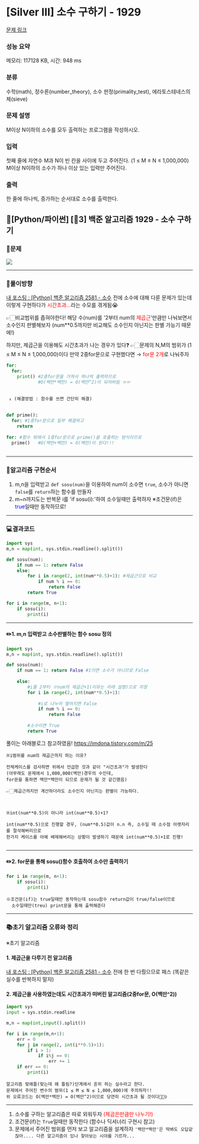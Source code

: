 # [Silver III] 소수 구하기 - 1929 

[문제 링크](https://www.acmicpc.net/problem/1929) 

### 성능 요약

메모리: 117128 KB, 시간: 948 ms

### 분류

수학(math), 정수론(number_theory), 소수 판정(primality_test), 에라토스테네스의 체(sieve)

### 문제 설명

<p>M이상 N이하의 소수를 모두 출력하는 프로그램을 작성하시오.</p>

### 입력 

 <p>첫째 줄에 자연수 M과 N이 빈 칸을 사이에 두고 주어진다. (1 ≤ M ≤ N ≤ 1,000,000) M이상 N이하의 소수가 하나 이상 있는 입력만 주어진다.</p>

### 출력 

 <p>한 줄에 하나씩, 증가하는 순서대로 소수를 출력한다.</p>

## 📖[Python/파이썬] [🥈3] 백준 알고리즘 1929 - 소수 구하기
### 📜문제
![](https://velog.velcdn.com/images/keynene/post/9e77f5ff-19c5-4c44-bb31-ad62bafe79b1/image.png)

* * *

### 📕풀이방향
[내 포스팅 : [Python] 백준 알고리즘 2581 - 소수](https://velog.io/@keynene/Python-%EB%B0%B1%EC%A4%80-%EC%95%8C%EA%B3%A0%EB%A6%AC%EC%A6%98-2581-%EC%86%8C%EC%88%98)
전에 소수에 대해 다룬 문제가 있는데 이렇게 구현하다가 <span style="color:red">시간초과...</span>라는 수모를 겪게됨😭

👉🏻비교범위를 좁혀야한다!
해당 수(num)를 '2부터 num의 <span style="color:red">제곱근</span>'만큼만 나눠보면서 소수인지 판별해보자
(num**0.5까지만 비교해도 소수인지 아닌지는 판별 가능기 때문에!)

하지만, 제곱근을 이용해도 시간초과가 나는 경우가 있다❓
👉🏻문제의 N,M의 범위가 (1 ≤ M ≤ N ≤ 1,000,000)이다
  만약 2중for문으로 구현했다면 → <span style="color:red">for문 2개</span>로 나눠주자
  ```python
  for:
    for: 
      print() #2중for문을 거쳐서 하나씩 출력하므로 
              #O(백만*백만) = O(백만^2)이 되어버림 ㅠㅠ
      
      
   ↓ (해결방법 : 함수를 쓰면 간단히 해결)
   
   
  def prime():
    for: #1중for문으로 일부 해결하고
      return
      
  for: #함수 밖에서 1중for문으로 prime()을 호출하는 방식이므로
    prime()   #O(백만+백만) = O(백만)이 된다!!!
    
  ```

* * *

### 📝알고리즘 구현순서
1. m,n을 입력받고 <code>def sosu(num)</code>을 이용하여 num이 소수면 <code>true</code>, 소수가 아니면 <code>false</code>를 <code>return</code>하는 함수를 만들자
2. m~n까지도는 반복문 i를 'if sosu(i):'하여 소수일때만 출력하자
※조건문(if)은 <span style="color:blue">true</span>일때만 동작하므로!

* * *

### 💻결과코드
```python
import sys
m,n = map(int, sys.stdin.readline().split())

def sosu(num):
    if num == 1: return False
    else:
        for i in range(2, int(num**0.5)+1): #제곱근으로 비교
            if num % i == 0:
                return False
        return True

for i in range(m, n+1):
    if sosu(i):
        print(i)
```

* * *

#### ✏️1. m,n 입력받고 소수판별하는 함수 sosu 정의
```python
import sys
m,n = map(int, sys.stdin.readline().split())

def sosu(num):
    if num == 1: return False #1이면 소수가 아니므로 False
    
    else:
    	#i를 2부터 ※num의 제곱근+1(이유는 아래 설명)으로 지정
        for i in range(2, int(num**0.5)+1):
        
        	#i로 나누어 떨어지면 False
            if num % i == 0:
                return False
                
        #소수이면 True
        return True
```
풀이는 아래블로그 참고하였음!
https://imdona.tistory.com/m/25
```
※i범위를 num의 제곱근까지 하는 이유?

전체케이스를 검사하면 위에서 언급한 것과 같이 "시간초과"가 발생한다
(아무래도 문제에서 1,000,000(백만)경우의 수인데, 
for문을 통하면 백만*백만이 되므로 문제가 될 것 같긴했음)

👉🏻제곱근까지만 계산하더라도 소수인지 아닌지는 판별이 가능하다.



※int(num**0.5)이 아니라 int(num**0.5)+1?

int(num**0.5)으로 진행할 경우, (num**0.5)값이 n.n 즉, 소수일 때 소수점 아랫자리를 절삭해버리므로
한가지 케이스를 아예 배제해버리는 상황이 발생하기 때문에 int(num**0.5)+1로 진행!
  
```

* * *

#### ✏️2. for문을 통해 sosu()함수 호출하여 소수만 출력하기
```python
for i in range(m, n+1):
    if sosu(i):
        print(i)
```
```
※조건문(if)는 true일때만 동작하는데 sosu함수 return값이 true/false이므로
  소수일때만(treu) print문을 통해 출력해준다
```

* * *

### 📚초기 알고리즘 오류와 정리
※초기 알고리즘
#### 1. 제곱근을 다루기 전 알고리즘
[내 포스팅 : [Python] 백준 알고리즘 2581 - 소수](https://velog.io/@keynene/Python-%EB%B0%B1%EC%A4%80-%EC%95%8C%EA%B3%A0%EB%A6%AC%EC%A6%98-2581-%EC%86%8C%EC%88%98)
전에 한 번 다뤘으므로 패스 (똑같은 실수를 반복하지 말자)

#### 2. 제곱근을 사용하였는데도 시간초과가 떠버린 알고리즘(2중for문, O(백만^2))
```python
import sys
input = sys.stdin.readline

m,n = map(int,input().split())

for i in range(m,n+1):
    err = 0
    for j in range(2, int(i**0.5)+1):
        if i > 1:
            if i%j == 0:
                err += 1
    if err == 0:
        print(i)
```
```
알고리즘 맞왜틀(맞는데 왜 틀림?)단계에서 흔히 하는 실수라고 한다.
문제에서 주어진 변수의 범위(1 ≤ M ≤ N ≤ 1,000,000)에 주의하자!!
위 오류코드는 O(백만*백만) = O(백만^2)이므로 당연히 시간초과 될 것이다🤦🏻‍♀️
```
* * *

1. 소수를 구하는 알고리즘은 따로 외워두자 <span style="color:red">(제곱은만큼만 나누기!)</span>
2. 조건문(if)는 <code>True</code>일때만 동작한다 (함수나 딕셔너리 구현시 참고)
3. 문제에서 주어진 범위를 먼저 보고 알고리즘을 설계하자 
   ```'백만*백만'은 딱봐도 오답같잖아.... 다른 알고리즘이 있나 찾아보는 시야를 기르자...```